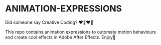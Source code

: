 # ANIMATION-EXPRESSIONS
Did someone say Creative Coding? ❤️‍🔥❤️‍🔥

This repo contains animation expressions to outomate motion behaviours and create cool effects in Adobe After Effects. Enjoy🥂
